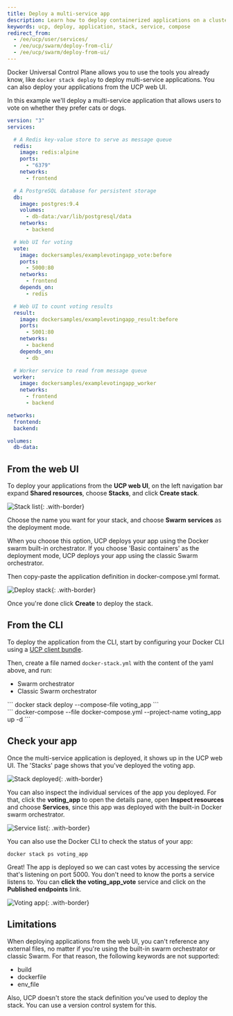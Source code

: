 ```yaml
---
title: Deploy a multi-service app
description: Learn how to deploy containerized applications on a cluster, with Docker Universal Control Plane.
keywords: ucp, deploy, application, stack, service, compose
redirect_from:
  - /ee/ucp/user/services/
  - /ee/ucp/swarm/deploy-from-cli/
  - /ee/ucp/swarm/deploy-from-ui/
---
```


Docker Universal Control Plane allows you to use the tools you already know,
like `docker stack deploy` to deploy multi-service applications. You can
also deploy your applications from the UCP web UI.

In this example we'll deploy a multi-service application that allows users to
vote on whether they prefer cats or dogs.

```yaml
version: "3"
services:

  # A Redis key-value store to serve as message queue
  redis:
    image: redis:alpine
    ports:
      - "6379"
    networks:
      - frontend

  # A PostgreSQL database for persistent storage
  db:
    image: postgres:9.4
    volumes:
      - db-data:/var/lib/postgresql/data
    networks:
      - backend

  # Web UI for voting
  vote:
    image: dockersamples/examplevotingapp_vote:before
    ports:
      - 5000:80
    networks:
      - frontend
    depends_on:
      - redis

  # Web UI to count voting results
  result:
    image: dockersamples/examplevotingapp_result:before
    ports:
      - 5001:80
    networks:
      - backend
    depends_on:
      - db

  # Worker service to read from message queue
  worker:
    image: dockersamples/examplevotingapp_worker
    networks:
      - frontend
      - backend

networks:
  frontend:
  backend:

volumes:
  db-data:
```

## From the web UI

To deploy your applications from the **UCP web UI**, on the left navigation bar
expand **Shared resources**, choose **Stacks**, and click **Create stack**.

![Stack list](../../images/deploy-multi-service-app-1.png){: .with-border}

Choose the name you want for your stack, and choose **Swarm services** as the
deployment mode.

When you choose this option, UCP deploys your app using the
Docker swarm built-in orchestrator. If you choose 'Basic containers' as the
deployment mode, UCP deploys your app using the classic Swarm orchestrator.

Then copy-paste the application definition in docker-compose.yml format.

![Deploy stack](../../images/deploy-multi-service-app-2.png){: .with-border}

Once you're done click **Create** to deploy the stack.

## From the CLI

To deploy the application from the CLI, start by configuring your Docker
CLI using a [UCP client bundle](../user-access/cli.md).

Then, create a file named `docker-stack.yml` with the content of the yaml above,
and run:


<ul class="nav nav-tabs">
  <li class="active"><a data-toggle="tab" data-target="#tab1">Swarm orchestrator</a></li>
  <li><a data-toggle="tab" data-target="#tab2">Classic Swarm orchestrator</a></li>
</ul>
<div class="tab-content">
  <div id="tab1" class="tab-pane fade in active" markdown="1">
```
docker stack deploy --compose-file voting_app
```
  </div>
  <div id="tab2" class="tab-pane fade" markdown="1">
```
docker-compose --file docker-compose.yml --project-name voting_app up -d
```
  </div>
</div>


## Check your app

Once the multi-service application is deployed, it shows up in the UCP web UI.
The 'Stacks' page shows that you've deployed the voting app.

![Stack deployed](../../images/deploy-multi-service-app-3.png){: .with-border}

You can also inspect the individual services of the app you deployed. For that,
click the **voting_app** to open the details pane, open **Inspect resources** and
choose **Services**, since this app was deployed with the built-in Docker swarm
orchestrator.

![Service list](../../images/deploy-multi-service-app-4.png){: .with-border}

You can also use the Docker CLI to check the status of your app:

```
docker stack ps voting_app
```

Great! The app is deployed so we can cast votes by accessing the service that's
listening on port 5000.
You don't need to know the ports a service listens to. You can
**click the voting_app_vote** service and click on the **Published endpoints**
link.

![Voting app](../../images/deploy-multi-service-app-5.png){: .with-border}

## Limitations

When deploying applications from the web UI, you can't reference any external
files, no matter if you're using the built-in swarm orchestrator or classic
Swarm. For that reason, the following keywords are not supported:

* build
* dockerfile
* env_file

Also, UCP doesn't store the stack definition you've used to deploy the stack.
You can use a version control system for this.

